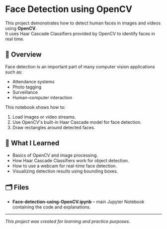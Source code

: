 # Face Detection using OpenCV

This project demonstrates how to detect human faces in images and videos using **OpenCV**.  
It uses Haar Cascade Classifiers provided by OpenCV to identify faces in real time.

## 📘 Overview
Face detection is an important part of many computer vision applications such as:
- Attendance systems  
- Photo tagging  
- Surveillance  
- Human–computer interaction  

This notebook shows how to:
1. Load images or video streams.  
2. Use OpenCV's built-in Haar Cascade model for face detection.  
3. Draw rectangles around detected faces.  

## 🧠 What I Learned
- Basics of OpenCV and image processing.  
- How Haar Cascade Classifiers work for object detection.  
- How to use a webcam for real-time face detection.  
- Visualizing detection results using bounding boxes.

## 🗂 Files
- **Face-detection-using-OpenCV.ipynb** – main Jupyter Notebook containing the code and explanations.  


---

*This project was created for learning and practice purposes.*
